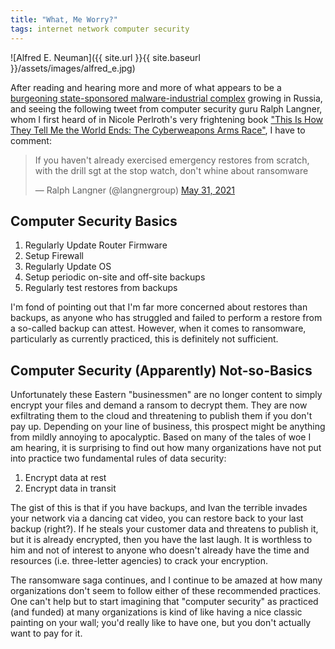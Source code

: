 ```yaml
---
title: "What, Me Worry?"
tags: internet network computer security
---
```


![Alfred E. Neuman]({{ site.url }}{{ site.baseurl }}/assets/images/alfred_e.jpg)

After reading and hearing more and more of what appears to be a
[burgeoning state-sponsored malware-industrial
complex](https://www.nbcnews.com/tech/security/kremlin-provides-safe-harbor-ransomware-rcna699)
growing in Russia, and seeing the following tweet from computer
security guru Ralph Langner, whom I first heard of in Nicole
Perlroth's very frightening book ["This Is How They Tell Me the World
Ends: The Cyberweapons Arms
Race"](https://www.barnesandnoble.com/w/this-is-how-they-tell-me-the-world-ends-nicole-perlroth/1136275598),
I have to comment:

<blockquote class="twitter-tweet"><p lang="en" dir="ltr">If you haven&#39;t already exercised emergency restores from scratch, with the drill sgt at the stop watch, don&#39;t whine about ransomware</p>&mdash; Ralph Langner (@langnergroup) <a href="https://twitter.com/langnergroup/status/1399270431991939074?ref_src=twsrc%5Etfw">May 31, 2021</a></blockquote> <script async src="https://platform.twitter.com/widgets.js" charset="utf-8"></script>

## Computer Security Basics

1. Regularly Update Router Firmware
2. Setup Firewall
3. Regularly Update OS
4. Setup periodic on-site and off-site backups
5. Regularly test restores from backups

I'm fond of pointing out that I'm far more concerned about restores
than backups, as anyone who has struggled and failed to perform a
restore from a so-called backup can attest. However, when it comes to
ransomware, particularly as currently practiced, this is definitely
not sufficient.

## Computer Security (Apparently) Not-so-Basics

Unfortunately these Eastern "businessmen" are no longer content to
simply encrypt your files and demand a ransom to decrypt them. They
are now exfiltrating them to the cloud and threatening to publish them
if you don't pay up.  Depending on your line of business, this
prospect might be anything from mildly annoying to apocalyptic.  Based
on many of the tales of woe I am hearing, it is surprising to find out
how many organizations have not put into practice two fundamental
rules of data security:

1. Encrypt data at rest
2. Encrypt data in transit

The gist of this is that if you have backups, and Ivan the terrible
invades your network via a dancing cat video, you can restore back to
your last backup (right?). If he steals your customer data and
threatens to publish it, but it is already encrypted, then you have
the last laugh. It is worthless to him and not of interest to anyone
who doesn't already have the time and resources (i.e. three-letter
agencies) to crack your encryption.

The ransomware saga continues, and I continue to be amazed at how many
organizations don't seem to follow either of these recommended
practices. One can't help but to start imagining that "computer
security" as practiced (and funded) at many organizations is kind of
like having a nice classic painting on your wall; you'd really like to
have one, but you don't actually want to pay for it.

